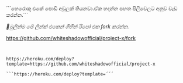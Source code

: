 ´´´හෙරොකු එකේ පොඩි අවුලක් තියනවා.ඒක හදන්න පහත පිලිවෙලට අනුව වැඩ කරන්න.´´´


_🙂මුලින්ම මේ ලින්ක් එකෙන් ගිහින් රිපෝ එක fork කරන්න._

https://github.com/whiteshadowofficial/project-x/fork


```🙂ඊලගට පහත ලින්ක් එකේ මෙන්න මේ කොටස (https://github.com/whiteshadowofficial/project-x) වෙනුවට ඔයාගෙ රිපෝ එකේ ලින්ක් එක දාලා deploy කරන්න.´´´


https://heroku.com/deploy?template=https://github.com/whiteshadowofficial/project-x

```https://heroku.com/deploy?template=´´´
